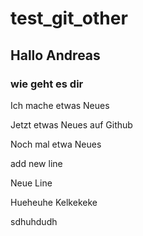 # test_git_other

## Hallo Andreas 

### wie geht es dir


Ich mache etwas Neues


Jetzt etwas Neues auf Github




Noch mal etwa Neues

add new line




Neue Line



Hueheuhe Kelkekeke


sdhuhdudh

